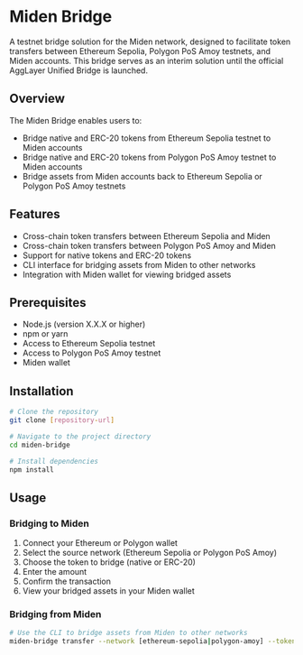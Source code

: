 # Miden Bridge

A testnet bridge solution for the Miden network, designed to facilitate token transfers between Ethereum Sepolia, Polygon PoS Amoy testnets, and Miden accounts. This bridge serves as an interim solution until the official AggLayer Unified Bridge is launched.

## Overview

The Miden Bridge enables users to:
- Bridge native and ERC-20 tokens from Ethereum Sepolia testnet to Miden accounts
- Bridge native and ERC-20 tokens from Polygon PoS Amoy testnet to Miden accounts
- Bridge assets from Miden accounts back to Ethereum Sepolia or Polygon PoS Amoy testnets

## Features

- Cross-chain token transfers between Ethereum Sepolia and Miden
- Cross-chain token transfers between Polygon PoS Amoy and Miden
- Support for native tokens and ERC-20 tokens
- CLI interface for bridging assets from Miden to other networks
- Integration with Miden wallet for viewing bridged assets

## Prerequisites

- Node.js (version X.X.X or higher)
- npm or yarn
- Access to Ethereum Sepolia testnet
- Access to Polygon PoS Amoy testnet
- Miden wallet

## Installation

```bash
# Clone the repository
git clone [repository-url]

# Navigate to the project directory
cd miden-bridge

# Install dependencies
npm install
```

## Usage

### Bridging to Miden

1. Connect your Ethereum or Polygon wallet
2. Select the source network (Ethereum Sepolia or Polygon PoS Amoy)
3. Choose the token to bridge (native or ERC-20)
4. Enter the amount
5. Confirm the transaction
6. View your bridged assets in your Miden wallet

### Bridging from Miden

```bash
# Use the CLI to bridge assets from Miden to other networks
miden-bridge transfer --network [ethereum-sepolia|polygon-amoy] --token [native|erc20] --amount [amount]
```

